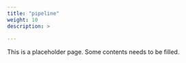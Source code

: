 ```yaml
---
title: "pipeline"
weight: 10
description: >
  
---
```


This is a placeholder page. Some contents needs to be filled.
